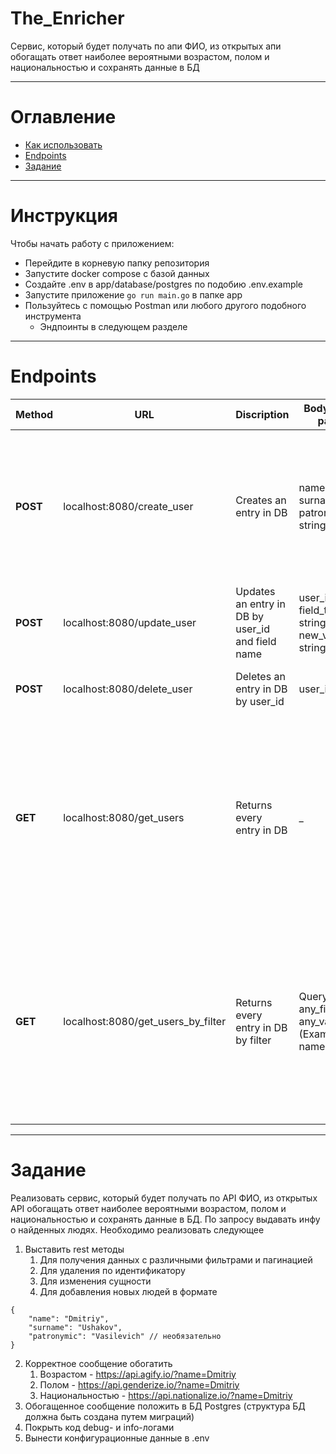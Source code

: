 # The_Enricher
Сервис, который будет получать по апи ФИО, из открытых апи обогащать ответ наиболее вероятными возрастом, полом и национальностью и сохранять данные в БД
___
# Оглавление
- [Как использовать](#Инструкция)
- [Endpoints](#endpoints)
- [Задание](#задание)
___
# Инструкция 
Чтобы начать работу с приложением:
- Перейдите в корневую папку репозитория
- Запустите docker compose с базой данных
- Создайте .env в app/database/postgres по подобию .env.example
- Запустите приложение `go run main.go` в папке app
- Пользуйтесь с помощью Postman или любого другого подобного инструмента
    - Эндпоинты в следующем разделе
___
# Endpoints
|Method| URL |Discription| Body / Query params| Result|
|------|-----|--------|-------|------|
|**POST**| localhost:8080/create_user | Creates an entry in DB| name: string <br> surname: string <br> patronymic: string|  JSON {<br>name: string <br> surname: string <br> patronymic: string <br> age: int <br> gender: string <br> nationality: string<br>}|
|**POST**| localhost:8080/update_user | Updates an entry in DB by user_id and field name| user_id: int <br> field_to_update: string <br> new_value: string|  JSON {<br> message: string<br>}|
|**POST**| localhost:8080/delete_user | Deletes an entry in DB by user_id| user_id: int |  JSON {<br> message: string<br>}|
|**GET**| localhost:8080/get_users | Returns every entry in DB| _ |  JSON { <br>{<br>"UserID": int,<br>"Name": string,<br>"Surname": string,<br>"Patronymic": string,<br>"Age": int,<br>"Gender": string,<br>"Nationality": string<br>}<br>}|
|**GET**| localhost:8080/get_users_by_filter | Returns every entry in DB by filter| Query: <br> any_filter: any_value (Example: name: Denis)|  JSON { <br>{<br>"UserID": int,<br>"Name": string,<br>"Surname": string,<br>"Patronymic": string,<br>"Age": int,<br>"Gender": string,<br>"Nationality": string<br>}<br>}|
___
# Задание
Реализовать сервис, который будет получать по API ФИО, из открытых API обогащать
ответ наиболее вероятными возрастом, полом и национальностью и сохранять данные в
БД. По запросу выдавать инфу о найденных людях. Необходимо реализовать следующее
1. Выставить rest методы
    1. Для получения данных с различными фильтрами и пагинацией
    2. Для удаления по идентификатору
    3. Для изменения сущности
    4. Для добавления новых людей в формате
```
{
    "name": "Dmitriy",
    "surname": "Ushakov",
    "patronymic": "Vasilevich" // необязательно
}
```

2. Корректное сообщение обогатить
    1. Возрастом - https://api.agify.io/?name=Dmitriy
    2. Полом - https://api.genderize.io/?name=Dmitriy
    3. Национальностью - https://api.nationalize.io/?name=Dmitriy
3. Обогащенное сообщение положить в БД Postgres (структура БД должна быть создана
путем миграций)
4. Покрыть код debug- и info-логами
5. Вынести конфигурационные данные в .env